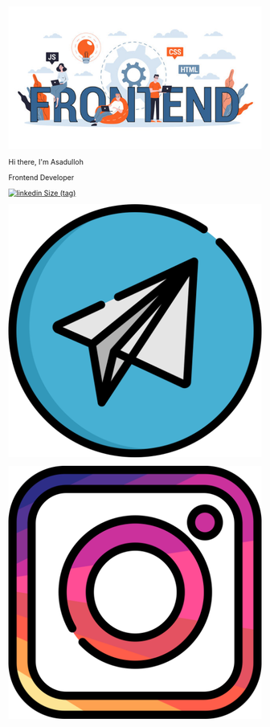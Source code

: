 ![Header](https://github.com/Asat1llo/Asat1llo/blob/main/assets/frontend.jpg)

Hi there, I'm Asadulloh 

Frontend Developer

[![linkedin Size (tag)](https://github.com/Asat1llo/Asat1llo/blob/main/assets/linkedin.svg/:tag)](linkedin.com/in/asadulloh-iminjonov-b55549294)

[![telegram](https://github.com/Asat1llo/Asat1llo/blob/main/assets/telegram.svg)](@asadull9h)

[![instagram](https://github.com/Asat1llo/Asat1llo/blob/main/assets/instagram.svg)](https://instagram.com/asadulloh_iminjonov?igshid=M2RkZGJiMzhjOQ==)